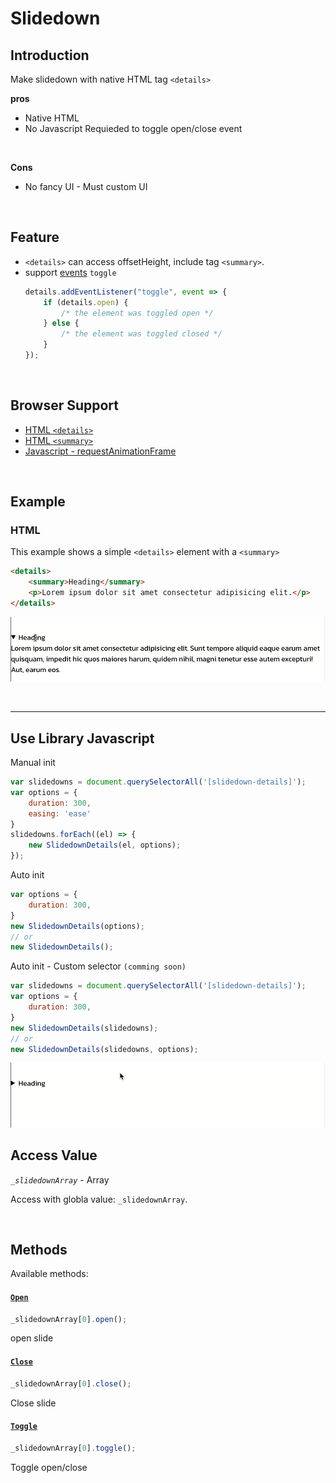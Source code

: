 # Slidedown

## Introduction
Make slidedown with native HTML tag `<details>`

**pros**
- Native HTML
- No Javascript Requieded to toggle open/close event

<br>

**Cons**
- No fancy UI - Must custom UI

<br>

## Feature
- `<details>` can access offsetHeight, include tag `<summary>`.
- support [events](https://developer.mozilla.org/en-US/docs/Web/HTML/Element/details#events) <code>toggle</code>
    ```javascript
    details.addEventListener("toggle", event => {
        if (details.open) {
            /* the element was toggled open */
        } else {
            /* the element was toggled closed */
        }
    });
    ```

<br>

## Browser Support
- [HTML `<details>`](https://developer.mozilla.org/en-US/docs/Web/HTML/Element/details#browser_compatibility)
- [HTML `<summary>`](https://developer.mozilla.org/en-US/docs/Web/HTML/Element/summary#browser_compatibility)
- [Javascript - requestAnimationFrame](https://developer.mozilla.org/en-US/docs/Web/API/window/requestAnimationFrame#browser_compatibility)

<br>

## Example
### HTML
This example shows a simple `<details>` element with a `<summary>`
```html
<details>
    <summary>Heading</summary>
    <p>Lorem ipsum dolor sit amet consectetur adipisicing elit.</p>
</details>
```
![Native HTML tag details!](/images/native.gif "San Juan Mountains")

<br>

---
## Use Library Javascript
Manual init
```javascript
var slidedowns = document.querySelectorAll('[slidedown-details]');
var options = {
    duration: 300,
    easing: 'ease'
}
slidedowns.forEach((el) => {
    new SlidedownDetails(el, options);
});
```

Auto init
```javascript
var options = {
    duration: 300,
}
new SlidedownDetails(options);
// or
new SlidedownDetails();
```

Auto init - Custom selector `(comming soon)`
```javascript
var slidedowns = document.querySelectorAll('[slidedown-details]');
var options = {
    duration: 300,
}
new SlidedownDetails(slidedowns);
// or
new SlidedownDetails(slidedowns, options);
```
![Add Javascript with tag details!](/images/libs.gif "San Juan Mountains")
<br>

## Access Value
*`_slidedownArray`* - Array

Access with globla value: `_slidedownArray`.

<br>

## Methods
Available methods:
#### [`Open`](#open)

```javascript
_slidedownArray[0].open();
```
open slide



#### [`Close`](#close)

```javascript
_slidedownArray[0].close();
```
Close slide


#### [`Toggle`](#toggle)
```javascript
_slidedownArray[0].toggle();
```
Toggle open/close


